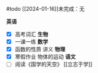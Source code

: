 #todo 
[[2024-01-16]]未完成：无

**英语**
- [x] 高考词汇
**生物**
- [x] 一课一练
**数学**
- [x] 函数的性质 讲义
**物理**
- [x] 寒假作业 物体的运动
**语文**
- [ ] 阅读《国学的天空》 [[立志于学]] 

